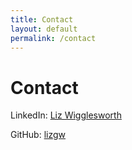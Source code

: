 ```yaml
---
title: Contact
layout: default
permalink: /contact
---
```

# Contact

LinkedIn: [Liz Wigglesworth](https://www.linkedin.com/in/liz-wigglesworth/)

GitHub: [lizgw](https://github.com/lizgw)